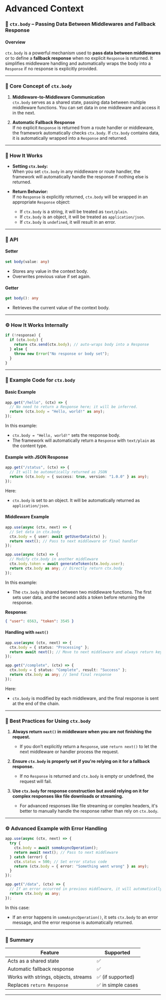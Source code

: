 # **Advanced Context**

### 🔧 `ctx.body` – Passing Data Between Middlewares and Fallback Response

#### Overview

`ctx.body` is a powerful mechanism used to **pass data between middlewares** or to define a **fallback response** when no explicit `Response` is returned. It simplifies middleware handling and automatically wraps the body into a `Response` if no response is explicitly provided.

---

### 🧠 Core Concept of `ctx.body`

1. **Middleware-to-Middleware Communication**  
   `ctx.body` serves as a shared state, passing data between multiple middleware functions. You can set data in one middleware and access it in the next.

2. **Automatic Fallback Response**  
   If no explicit `Response` is returned from a route handler or middleware, the framework automatically checks `ctx.body`. If `ctx.body` contains data, it is automatically wrapped into a `Response` and returned.

---

### 🧪 How It Works

- **Setting `ctx.body`:**  
  When you set `ctx.body` in any middleware or route handler, the framework will automatically handle the response if nothing else is returned.

- **Return Behavior:**  
  If no `Response` is explicitly returned, `ctx.body` will be wrapped in an appropriate `Response` object:
  - If `ctx.body` is a string, it will be treated as `text/plain`.
  - If `ctx.body` is an object, it will be treated as `application/json`.
  - If `ctx.body` is `undefined`, it will result in an error.

---

### 📄 API

#### Setter

```ts
set body(value: any)
```

- Stores any value in the context body.
- Overwrites previous value if set again.

#### Getter

```ts
get body(): any
```

- Retrieves the current value of the context body.

---

### ⚙️ How It Works Internally

```ts
if (!response) {
  if (ctx.body) {
    return ctx.send(ctx.body); // auto-wraps body into a Response
  } else {
    throw new Error("No response or body set");
  }
}
```

---

### 📄 Example Code for `ctx.body`

#### Basic Example

```ts
app.get("/hello", (ctx) => {
  // No need to return a Response here; it will be inferred.
  return (ctx.body = "Hello, world!" as any);
});
```

In this example:

- `ctx.body = "Hello, world!"` sets the response body.
- The framework will automatically return a `Response` with `text/plain` as the content type.

#### Example with JSON Response

```ts
app.get("/status", (ctx) => {
  // It will be automatically returned as JSON
  return (ctx.body = { success: true, version: "1.0.0" } as any);
});
```

Here:

- `ctx.body` is set to an object. It will be automatically returned as `application/json`.

#### Middleware Example

```ts
app.use(async (ctx, next) => {
  // Set data in ctx.body
  ctx.body = { user: await getUserData(ctx) };
  return next(); // Pass to next middleware or final handler
});

app.use(async (ctx) => {
  // Modify ctx.body in another middleware
  ctx.body.token = await generateToken(ctx.body.user);
  return ctx.body as any; // Directly return ctx.body
});
```

In this example:

- The `ctx.body` is shared between two middleware functions. The first sets user data, and the second adds a token before returning the response.

**Response**:

```json
{ "user": 6563, "token": 3545 }
```

#### Handling with `next()`

```ts
app.use(async (ctx, next) => {
  ctx.body = { status: "Processing" };
  return await next(); // Move to next middleware and always return keyword use
});

app.get("/complete", (ctx) => {
  ctx.body = { status: "Complete", result: "Success" };
  return ctx.body as any; // Send final response
});
```

Here:

- `ctx.body` is modified by each middleware, and the final response is sent at the end of the chain.

---

### 🧯 Best Practices for Using `ctx.body`

1. **Always return `next()` in middleware when you are not finishing the request.**

   - If you don’t explicitly return a `Response`, use `return next()` to let the next middleware or handler process the request.

2. **Ensure `ctx.body` is properly set if you're relying on it for a fallback response.**

   - If no `Response` is returned and `ctx.body` is empty or undefined, the request will fail.

3. **Use `ctx.body` for response construction but avoid relying on it for complex responses like file downloads or streaming.**
   - For advanced responses like file streaming or complex headers, it's better to manually handle the response rather than rely on `ctx.body`.

---

### ⚙️ Advanced Example with Error Handling

```ts
app.use(async (ctx, next) => {
  try {
    ctx.body = await someAsyncOperation();
    return await next(); // Pass to next middleware
  } catch (error) {
    ctx.status = 500; // Set error status code
    return (ctx.body = { error: "Something went wrong" } as any);
  }
});

app.get("/data", (ctx) => {
  // If an error occurred in previous middleware, it will automatically return the error response
  return ctx.body as any;
});
```

In this case:

- If an error happens in `someAsyncOperation()`, it sets `ctx.body` to an error message, and the error response is automatically returned.

---

### 🧠 Summary

| Feature                              | Supported          |
| ------------------------------------ | ------------------ |
| Acts as a shared state               | ✅                 |
| Automatic fallback response          | ✅                 |
| Works with strings, objects, streams | ✅ (if supported)  |
| Replaces `return Response`           | ✅ in simple cases |

---
